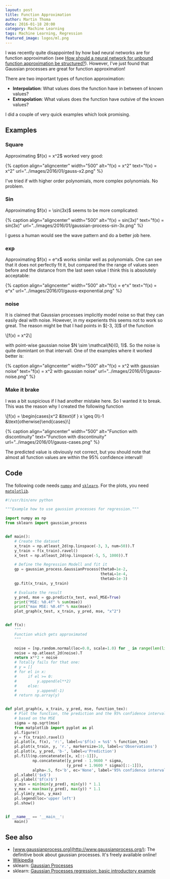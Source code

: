 ```yaml
---
layout: post
title: Function Approximation
author: Martin Thoma
date: 2016-01-18 20:00
category: Machine Learning
tags: Machine Learning, Regression
featured_image: logos/ml.png
---
```


I was recently quite disappointed by how bad neural networks are for function
approximation (see [How should a neural network for unbound function approximation be structured?](http://datascience.stackexchange.com/q/9495/8820)). However, I've just found that
Gaussian processes are great for function approximation!

There are two important types of function approximation:

* **Interpolation**: What values does the function have in between of known
  values?
* **Extrapolation**: What values does the function have outsive of the known
  values?

I did a couple of very quick examples which look promising.


## Examples


### Square

Approximating \$f(x) = x^2\$ worked very good:

{% caption align="aligncenter" width="500" alt="f(x) = x^2" text="f(x) = x^2" url="../images/2016/01/gauss-x2.png" %}

I've tried if with higher order polynomials, more complex polynomials. No
problem.


### Sin

Approximating \$f(x) = \sin(3x)\$ seems to be more complicated:

{% caption align="aligncenter" width="500" alt="f(x) = sin(3x)" text="f(x) = sin(3x)" url="../images/2016/01/gaussian-process-sin-3x.png" %}

I guess a human would see the wave pattern and do a better job here.


### exp

Approximating \$f(x) = e^x\$ works similar well as polynomials. One can see
that it does not perfectly fit it, but compared the the range of values seen
before and the distance from the last seen value I think this is absolutely
acceptable:

{% caption align="aligncenter" width="500" alt="f(x) = e^x" text="f(x) = e^x" url="../images/2016/01/gauss-exponential.png" %}


### noise

It is claimed that Gaussian processes implicitly model noise so that they can
easily deal with noise. However, in my experients this seems not to work so
great. The reason might be that I had points in \$[-3, 3]\$ of the function

\\[f(x) = x^2\\]

with point-wise gaussian noise \$N \sim \mathcal{N}(0, 1)\$. So the noise is
quite domintant on that intervall. One of the examples where it worked better
is:

{% caption align="aligncenter" width="500" alt="f(x) = x^2 with gaussian noise" text="f(x) = x^2 with gaussian noise" url="../images/2016/01/gauss-noise.png" %}


### Make it brake

I was a bit suspicious if I had another mistake here. So I wanted it to break.
This was the reason why I created the following function

\\[f(x) = \begin{cases}x^2 &\text{if } x \geq 0\\\\-1 &\text{otherwise}\end{cases}\\]

{% caption align="aligncenter" width="500" alt="Function with discontinuity" text="Function with discontinuity" url="../images/2016/01/gauss-cases.png" %}

The predicted value is obviously not correct, but you should note that almost
all function values are within the 95% confidence intervall!


## Code

The following code needs [`numpy`](http://docs.scipy.org/doc/numpy-1.10.1/user/install.html)
and [`sklearn`](http://scikit-learn.org/stable/install.html). For the plots,
you need [`matplotlib`](http://matplotlib.org/users/installing.html).

```python
#!/usr/bin/env python

"""Example how to use gaussion processes for regression."""

import numpy as np
from sklearn import gaussian_process


def main():
    # Create the dataset
    x_train = np.atleast_2d(np.linspace(-3, 3, num=50)).T
    y_train = f(x_train).ravel()
    x_test = np.atleast_2d(np.linspace(-5, 5, 1000)).T

    # Define the Regression Modell and fit it
    gp = gaussian_process.GaussianProcess(theta0=1e-2,
                                          thetaL=1e-4,
                                          thetaU=1e-3)
    gp.fit(x_train, y_train)

    # Evaluate the result
    y_pred, mse = gp.predict(x_test, eval_MSE=True)
    print("MSE: %0.4f" % sum(mse))
    print("max MSE: %0.4f" % max(mse))
    plot_graph(x_test, x_train, y_pred, mse, "x^2")


def f(x):
    """
    Function which gets approximated
    """

    noise = [np.random.normal(loc=0.0, scale=1.0) for _ in range(len(list(x)))]
    noise = np.atleast_2d(noise).T
    return x**2 + noise
    # Totally fails for that one:
    # y = []
    # for el in x:
    #     if el >= 0:
    #         y.append(el**2)
    #     else:
    #         y.append(-1)
    # return np.array(y)


def plot_graph(x, x_train, y_pred, mse, function_tex):
    # Plot the function, the prediction and the 95% confidence interval
    # based on the MSE
    sigma = np.sqrt(mse)
    from matplotlib import pyplot as pl
    pl.figure()
    y = f(x_train).ravel()
    pl.plot(x, f(x), 'r:', label=u'$f(x) = %s$' % function_tex)
    pl.plot(x_train, y, 'r.', markersize=10, label=u'Observations')
    pl.plot(x, y_pred, 'b-', label=u'Prediction')
    pl.fill(np.concatenate([x, x[::-1]]),
            np.concatenate([y_pred - 1.9600 * sigma,
                           (y_pred + 1.9600 * sigma)[::-1]]),
            alpha=.5, fc='b', ec='None', label='95% confidence interval')
    pl.xlabel('$x$')
    pl.ylabel('$f(x)$')
    y_min = min(min(y_pred), min(y)) * 1.1
    y_max = max(max(y_pred), max(y)) * 1.1
    pl.ylim(y_min, y_max)
    pl.legend(loc='upper left')
    pl.show()


if __name__ == '__main__':
    main()

```




## See also

* [www.gaussianprocess.org](http://www.gaussianprocess.org/): The definitive book about gaussian processes. It's freely available online!
* [Wikipedia](https://en.wikipedia.org/wiki/Kriging)
* sklearn: [Gaussian Processes](http://scikit-learn.org/stable/modules/gaussian_process.html)
* sklearn: [Gaussian Processes regression: basic introductory example](http://scikit-learn.org/stable/auto_examples/gaussian_process/plot_gp_regression.html)
